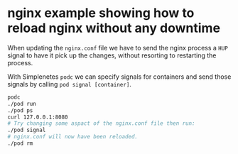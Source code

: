 # nginx example showing how to reload nginx without any downtime

When updating the `nginx.conf` file we have to send the nginx process a `HUP` signal to have it pick up the changes, without resorting to restarting the process.

With Simplenetes `podc` we can specify signals for containers and send those signals by calling `pod signal [container]`.

```sh
podc
./pod run
./pod ps
curl 127.0.0.1:8080
# Try changing some aspact of the nginx.conf file then run:
./pod signal
# nginx.conf will now have been reloaded.
./pod rm
```
